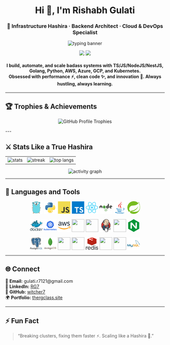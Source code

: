 <!-- PROFILE HEADER -->
<h1 align="center">Hi 👋, I'm Rishabh Gulati</h1>
<h3 align="center">🚀 Infrastructure Hashira · Backend Architect · Cloud & DevOps Specialist</h3>

<p align="center">
  <img src="https://readme-typing-svg.demolab.com?font=Fira+Code&size=22&pause=1200&center=true&vCenter=true&width=900&lines=Infrastructure+Hashira;Backend+Architect;Cloud+%26+DevOps+Specialist;Kubernetes+%7C+AWS+%7C+Azure+%7C+GCP;Golang+%7C+Python+%7C+Node.js;Scaling+things.+Shipping+fast.+Staying+humble." alt="typing banner"/>
</p>

<p align="center">
  <a href="https://github.com/witcher7?tab=followers"><img src="https://img.shields.io/github/followers/witcher7?style=flat&label=Followers" /></a>
  <img src="https://komarev.com/ghpvc/?username=witcher7&label=Profile%20Views&color=0e75b6&style=flat" />
</p>

<h4 align="center">
I build, automate, and scale badass systems with <b> TS/JS/NodeJS/NestJS, Golang, Python, AWS, Azure, GCP, and Kubernetes</b>.<br/>
Obsessed with performance ⚡, clean code ✨, and innovation 🧠. Always hustling, always learning.
</h4>

---

## 🏆 Trophies & Achievements
<p align="center">
  <img
    src="https://github-trophies.vercel.app/?username=witcher7"
    alt="GitHub Profile Trophies"
  />
</p>
---

## ⚔️ Stats Like a True Hashira
<div align="center">

<table>
<tr>
<td>
  <img src="https://github-readme-stats.vercel.app/api?username=witcher7&show_icons=true&theme=tokyonight&hide_border=true" alt="stats"/>
</td>
<td>
  <img src="https://github-readme-streak-stats.herokuapp.com?user=witcher7&theme=tokyonight&hide_border=true" alt="streak"/>
</td>
<td>
  <img src="https://github-readme-stats.vercel.app/api/top-langs/?username=witcher7&layout=compact&theme=tokyonight&hide_border=true" alt="top langs"/>
</td>
</tr>
</table>

</div>


<!-- Optional: activity graph (looks slick) -->
<p align="center">
  <img src="https://github-readme-activity-graph.vercel.app/graph?username=witcher7&theme=github-compact&area=true&hide_border=true" alt="activity graph"/>
</p>

---

## 🧰 Languages and Tools
<p align="center">
  <!-- row 1 -->
  <img src="https://raw.githubusercontent.com/devicons/devicon/master/icons/go/go-original.svg" width="40" height="40"/>
  <img src="https://raw.githubusercontent.com/devicons/devicon/master/icons/python/python-original.svg" width="40" height="40"/>
  <img src="https://raw.githubusercontent.com/devicons/devicon/master/icons/javascript/javascript-original.svg" width="40" height="40"/>
  <img src="https://raw.githubusercontent.com/devicons/devicon/master/icons/typescript/typescript-original.svg" width="40" height="40"/>
  <img src="https://raw.githubusercontent.com/devicons/devicon/master/icons/react/react-original.svg" width="40" height="40"/>
  <img src="https://raw.githubusercontent.com/devicons/devicon/master/icons/nodejs/nodejs-original-wordmark.svg" width="40" height="40"/>
  <img src="https://raw.githubusercontent.com/devicons/devicon/master/icons/java/java-original.svg" width="40" height="40"/>
  <img src="https://raw.githubusercontent.com/devicons/devicon/master/icons/spring/spring-original.svg" width="40" height="40"/>
</p>
<p align="center">
  <!-- row 2 -->
  <img src="https://raw.githubusercontent.com/devicons/devicon/master/icons/docker/docker-original-wordmark.svg" width="40" height="40"/>
  <img src="https://raw.githubusercontent.com/devicons/devicon/master/icons/kubernetes/kubernetes-plain-wordmark.svg" width="40" height="40"/>
  <img src="https://raw.githubusercontent.com/devicons/devicon/master/icons/amazonwebservices/amazonwebservices-original-wordmark.svg" width="40" height="40"/>
  <img src="https://www.vectorlogo.zone/logos/microsoft_azure/microsoft_azure-icon.svg" width="40" height="40"/>
  <img src="https://www.vectorlogo.zone/logos/google_cloud/google_cloud-icon.svg" width="40" height="40"/>
  <img src="https://raw.githubusercontent.com/devicons/devicon/master/icons/jenkins/jenkins-original.svg" width="40" height="40"/>
  <img src="https://www.vectorlogo.zone/logos/elastic/elastic-icon.svg" width="40" height="40"/>
  <img src="https://raw.githubusercontent.com/devicons/devicon/master/icons/nginx/nginx-original.svg" width="40" height="40"/>
</p>
<p align="center">
  <!-- row 3 -->
  <img src="https://raw.githubusercontent.com/devicons/devicon/master/icons/postgresql/postgresql-original-wordmark.svg" width="40" height="40"/>
  <img src="https://raw.githubusercontent.com/devicons/devicon/master/icons/mongodb/mongodb-original-wordmark.svg" width="40" height="40"/>
  <img src="https://www.vectorlogo.zone/logos/apache_kafka/apache_kafka-icon.svg" width="40" height="40"/>
  <img src="https://www.vectorlogo.zone/logos/rabbitmq/rabbitmq-icon.svg" width="40" height="40"/>
  <img src="https://raw.githubusercontent.com/devicons/devicon/master/icons/redis/redis-original-wordmark.svg" width="40" height="40"/>
  <img src="https://www.vectorlogo.zone/logos/grafana/grafana-icon.svg" width="40" height="40"/>
  <img src="https://www.vectorlogo.zone/logos/prometheusio/prometheusio-icon.svg" width="40" height="40"/>
  <img src="https://raw.githubusercontent.com/devicons/devicon/master/icons/mysql/mysql-original-wordmark.svg" width="40" height="40"/>
</p>

---

## 🌐 Connect
<p >
  📧 <b>Email:</b> gulati.r7121@gmail.com <br>
  💼 <b>LinkedIn:</b> <a href="https://www.linkedin.com/in/rishabh-gulati7121/">RG7</a> <br>
  🐙 <b>GitHub:</b> <a href="https://github.com/witcher7">witcher7</a> <br>
  🌍 <b>Portfolio:</b> <a href="https://thergclass.site">thergclass.site</a>
</p>

---

## ⚡ Fun Fact
> “Breaking clusters, fixing them faster ⚡. Scaling like a Hashira 🥷.”
